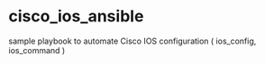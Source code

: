 # cisco_ios_ansible
sample playbook to automate Cisco IOS configuration ( ios_config, ios_command )
